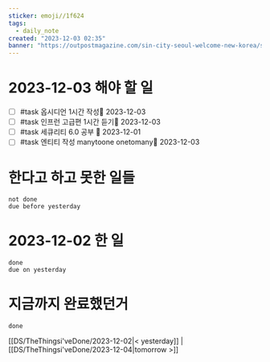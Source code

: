 ```yaml
---
sticker: emoji//1f624
tags:
  - daily_note
created: "2023-12-03 02:35"
banner: "https://outpostmagazine.com/sin-city-seoul-welcome-new-korea/seoul-skyline-photo/"
---
```


# 2023-12-03 해야 할 일

- [ ] #task 옵시디언 1시간 작성📅 2023-12-03
- [ ] #task 인프런 고급편 1시간 듣기📅 2023-12-03
- [ ] #task 세큐리티 6.0 공부 📅 2023-12-01
- [ ] #task 엔티티 작성 manytoone onetomany📅 2023-12-03 
# 한다고 하고 못한 일들
```tasks
not done
due before yesterday
```
# 2023-12-02 한 일
```tasks
done
due on yesterday
```
# 지금까지 완료했던거 
```tasks
done
```
[[DS/TheThingsi'veDone/2023-12-02|< yesterday]] | [[DS/TheThingsi'veDone/2023-12-04|tomorrow >]]